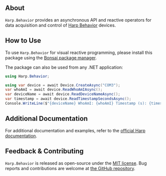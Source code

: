 ## About

`Harp.Behavior` provides an asynchronous API and reactive operators for data acquisition and control of [Harp Behavior](https://harp-tech.org/api/Harp.Behavior.html) devices.

## How to Use

To use `Harp.Behavior` for visual reactive programming, please install this package using the [Bonsai package manager](https://bonsai-rx.org/docs/articles/packages.html).

The package can also be used from any .NET application:
```c#
using Harp.Behavior;

using var device = await Device.CreateAsync("COM3");
var whoAmI = await device.ReadWhoAmIAsync();
var deviceName = await device.ReadDeviceNameAsync();
var timestamp = await device.ReadTimestampSecondsAsync();
Console.WriteLine($"{deviceName} WhoAmI: {whoAmI} Timestamp (s): {timestamp}");
```

## Additional Documentation

For additional documentation and examples, refer to the [official Harp documentation](https://harp-tech.org/api/Harp.Behavior.html).

## Feedback & Contributing

`Harp.Behavior` is released as open-source under the [MIT license](https://licenses.nuget.org/MIT). Bug reports and contributions are welcome at [the GitHub repository](https://github.com/harp-tech/device.behavior).